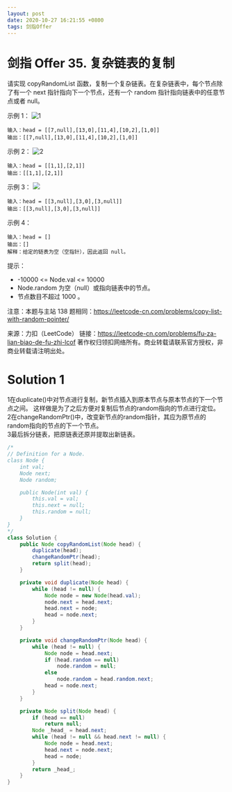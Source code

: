 ```yaml
---
layout: post
date: 2020-10-27 16:21:55 +0800
tags: 剑指Offer
---
```


# 剑指 Offer 35. 复杂链表的复制

请实现 copyRandomList 函数，复制一个复杂链表。在复杂链表中，每个节点除了有一个 next 指针指向下一个节点，还有一个 random 指针指向链表中的任意节点或者 null。

示例 1：
![1](https://assets.leetcode-cn.com/aliyun-lc-upload/uploads/2020/01/09/e1.png)
```
输入：head = [[7,null],[13,0],[11,4],[10,2],[1,0]]
输出：[[7,null],[13,0],[11,4],[10,2],[1,0]]
```
示例 2：
![2](https://assets.leetcode-cn.com/aliyun-lc-upload/uploads/2020/01/09/e2.png)
```
输入：head = [[1,1],[2,1]]
输出：[[1,1],[2,1]]
```
示例 3：
![](https://assets.leetcode-cn.com/aliyun-lc-upload/uploads/2020/01/09/e3.png)
```
输入：head = [[3,null],[3,0],[3,null]]
输出：[[3,null],[3,0],[3,null]]
```
示例 4：
```
输入：head = []
输出：[]
解释：给定的链表为空（空指针），因此返回 null。
```
提示：
+ -10000 <= Node.val <= 10000
+ Node.random 为空（null）或指向链表中的节点。
+ 节点数目不超过 1000 。

注意：本题与主站 138 题相同：https://leetcode-cn.com/problems/copy-list-with-random-pointer/

来源：力扣（LeetCode）
链接：https://leetcode-cn.com/problems/fu-za-lian-biao-de-fu-zhi-lcof
著作权归领扣网络所有。商业转载请联系官方授权，非商业转载请注明出处。

# Solution 1
1在duplicate()中对节点进行复制，新节点插入到原本节点与原本节点的下一个节点之间。
这样做是为了之后方便对复制后节点的random指向的节点进行定位。  
2在changeRandomPtr()中，改变新节点的random指针，其应为原节点的random指向的节点的下一个节点。  
3最后拆分链表，把原链表还原并提取出新链表。  
``` java
/*
// Definition for a Node.
class Node {
    int val;
    Node next;
    Node random;

    public Node(int val) {
        this.val = val;
        this.next = null;
        this.random = null;
    }
}
*/
class Solution {
    public Node copyRandomList(Node head) {
        duplicate(head);
        changeRandomPtr(head);
        return split(head);
    }

    private void duplicate(Node head) {
        while (head != null) {
            Node node = new Node(head.val);
            node.next = head.next;
            head.next = node;
            head = node.next;
        }
    }

    private void changeRandomPtr(Node head) {
        while (head != null) {
            Node node = head.next;
            if (head.random == null)
                node.random = null;
            else
                node.random = head.random.next;
            head = node.next;
        }
    }

    private Node split(Node head) {
        if (head == null)
            return null;
        Node _head_ = head.next;
        while (head != null && head.next != null) {
            Node node = head.next;
            head.next = node.next;
            head = node;
        }
        return _head_;
    }
}
```